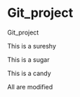 # Git_project
Git_project


This is a sureshy


This is a sugar

This is a candy


All are modified
